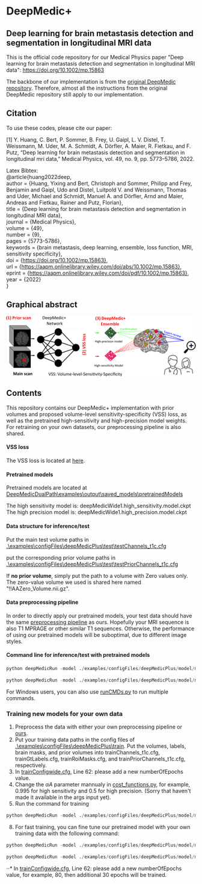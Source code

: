 # DeepMedic+
## Deep learning for brain metastasis detection and segmentation in longitudinal MRI data
This is the official code repository for our Medical Physics paper "Deep learning for brain metastasis detection and segmentation in longitudinal MRI data": https://doi.org/10.1002/mp.15863
 
 The backbone of our implementation is from the [original DeepMedic repository](https://github.com/deepmedic/deepmedic). Therefore, almost all the instructions from the original DeepMedic repository still apply to our implementation.
 
 ## Citation
 To use these codes, please cite our paper:
 
 [1] Y. Huang, C. Bert, P. Sommer, B. Frey, U. Gaipl, L. V. Distel, T. Weissmann, M. Uder, M. A. Schmidt, A. Dörfler, A. Maier, R. Fietkau, and F. Putz, “Deep learning for brain metastasis detection and segmentation in longitudinal mri data,” Medical Physics, vol. 49, no. 9, pp. 5773–5786, 2022.
 
 Latex Bibtex:  
 @article{huang2022deep,  
 author = {Huang, Yixing and Bert, Christoph and Sommer, Philipp and Frey, Benjamin and Gaipl, Udo and Distel, Luitpold V. and Weissmann, Thomas and Uder, Michael and Schmidt, Manuel A. and Dörfler, Arnd and Maier, Andreas and Fietkau, Rainer and Putz, Florian},  
 title = {Deep learning for brain metastasis detection and segmentation in longitudinal MRI data},  
journal = {Medical Physics},  
volume = {49},  
number = {9},  
pages = {5773-5786},  
keywords = {brain metastasis, deep learning, ensemble, loss function, MRI, sensitivity specificity},  
doi = {https://doi.org/10.1002/mp.15863},  
url = {https://aapm.onlinelibrary.wiley.com/doi/abs/10.1002/mp.15863},  
eprint = {https://aapm.onlinelibrary.wiley.com/doi/pdf/10.1002/mp.15863},  
year = {2022}  
}  

## Graphical abstract

![Graphical abstract](GraphicalAbstract.png)

## Contents
This repository contains our DeepMedic+ implementation with prior volumes and proposed volume-level sensitivity-specificity (VSS) loss, as well as the pretrained high-sensitivity and high-precision model weights.
For retraining on your own datasets, our preprocessing pipeline is also shared.

#### VSS loss
The VSS loss is located at [here](./DeepMedicPlus/deepmedic/neuralnet/cost_functions.py).

#### Pretrained models
Pretrained models are located at 
[DeepMedicDualPath\examples\output\saved_models\pretrainedModels](./DeepMedicPlus/examples/output/saved_models/pretrainedModels/)

The high sensitivity model is: deepMedicWide1.high_sensitivity.model.ckpt  
The high precision model is: deepMedicWide1.high_precision.model.ckpt

#### Data structure for inference/test
Put the main test volume paths in [.\examples\configFiles\deepMedicPlus\test\testChannels_t1c.cfg](./DeepMedicPlus/examples/configFiles/deepMedicPlus/test/testChannels_t1c.cfg)  

put the corresponding prior volume paths in [.\examples\configFiles\deepMedicPlus\test\testPriorChannels_t1c.cfg](./DeepMedicPlus/examples/configFiles/deepMedicPlus/test/testPriorChannels_t1c.cfg)

If **no prior volume**, simply put the path to a volume with Zero values only. The zero-value volume we used is shared here named "!!AAZero_Volume.nii.gz".

#### Data preprocessing pipeline  
In order to directly apply our pretrained models, your test data should have the same [preprocessing pipeline](./Brain_MRI_Preprocessing_pipeline/) as ours.
Hopefully your MRI sequence is also T1 MPRAGE or other similar T1 sequences.
Otherwise, the performance of using our pretrained models will be suboptimal, due to different image styles.

#### Command line for inference/test with pretrained models
```python
python deepMedicRun -model ./examples/configFiles/deepMedicPlus/model/modelConfig_wide1_deeper.cfg -test ./examples/configFiles/deepMedicPlus/test/testConfig.cfg -load ./examples/output/saved_models/deepMedicWide1.high_sensitivity.model.ckpt -dev cuda0
```
```python
python deepMedicRun -model ./examples/configFiles/deepMedicPlus/model/modelConfig_wide1_deeper.cfg -test ./examples/configFiles/deepMedicPlus/test/testConfig.cfg -load ./examples/output/saved_models/deepMedicWide1.high_precision.model.ckpt -dev cuda0
```

For Windows users, you can also use [runCMDs.py](./DeepMedicPlus/runCMDs.py) to run multiple commands.

### Training new models for your own data
1. Preprocess the data with either your own preprocessing pipeline or [ours](./Brain_MRI_Preprocessing_pipeline/).
2. Put your training data paths in the config files of [.\examples\configFiles\deepMedicPlus\train](./DeepMedicPlus/examples/configFiles/deepMedicPlus/train/). Put the volumes, labels, brain masks, and prior volumes into trainChannels_t1c.cfg,  trainGtLabels.cfg,  trainRoiMasks.cfg, and trainPriorChannels_t1c.cfg, respectively.
3. In [trainConfigwide.cfg](./DeepMedicPlus/examples/configFiles/DeepMedicPlus/train/trainConfigwide.cfg), Line 62: please add a new numberOfEpochs value.
5. Change the $\alpha A$ parameter mannualy in [cost_functions.py](./DeepMedicPlus/deepmedic/neuralnet/cost_functions.py), for example, 0.995 for high sensitivity and 0.5 for high precision. (Sorry that haven't made it available in the args input yet). 
7. Run the command for training
```python
python deepMedicRun -model ./examples/configFiles/deepMedicPlus/model/modelConfig_wide1_deeper.cfg -train ./examples/configFiles/deepMedicPlus/train/trainConfigwide.cfg  -dev cuda0
```
8. For fast training, you can fine tune our pretrained model with your own training data with the following command:
```python
python deepMedicRun -model ./examples/configFiles/deepMedicPlus/model/modelConfig_wide1_deeper.cfg -train ./examples/configFiles/deepMedicPlus/train/trainConfigwide.cfg  -load ./examples/output/saved_models/deepMedicWide1.high_sensitivity.model.ckpt -dev cuda0
```
```python
python deepMedicRun -model ./examples/configFiles/deepMedicPlus/model/modelConfig_wide1_deeper.cfg -train ./examples/configFiles/deepMedicPlus/train/trainConfigwide.cfg  -load ./examples/output/saved_models/deepMedicWide1.high_precision.model.ckpt -dev cuda0
```
⋅⋅* In [trainConfigwide.cfg](./DeepMedicPlus/examples/configFiles/DeepMedicPlus/train/trainConfigwide.cfg), Line 62: please add a new numberOfEpochs value, for example, 80, then additional 30 epochs will be trained.
